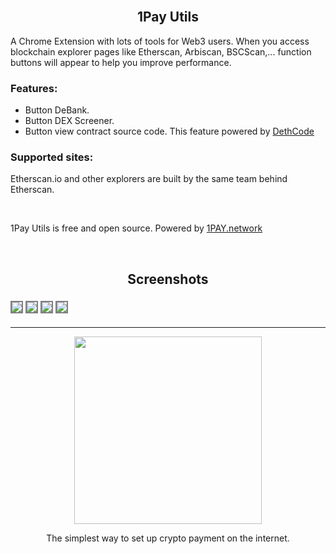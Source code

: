 <div>
  <br>
  <h2 align="center">1Pay Utils</h2>
  <p>A Chrome Extension with lots of tools for Web3 users. When you access blockchain explorer pages like Etherscan, Arbiscan, BSCScan,... function buttons will appear to help you improve performance.</p>
  
  <h3>Features:</h3>

  - Button DeBank.
  - Button DEX Screener.
  - Button view contract source code. This feature powered by <a href="https://github.com/dethcrypto/dethcode" target="_blank">DethCode</a>

  <h3>Supported sites:</h3>
  
  Etherscan.io and other explorers are built by the same team behind Etherscan.

  <br>

  1Pay Utils is free and open source. Powered by <a href="https://1pay.network" target="_blank">1PAY.network</a>

  <br>
  
  <h2 align="center">Screenshots</h2>
  <div>
    <img src="https://i.postimg.cc/mgxmD81n/s1.png" style="border: 2px solid grey; margin: 5px 0;">
    <img src="https://i.postimg.cc/TY5kfZ1m/s2.png" style="border: 2px solid grey; margin: 5px 0;">
    <img src="https://i.postimg.cc/52wnFLw2/s3.png" style="border: 2px solid grey; margin: 5px 0;">
    <img src="https://i.postimg.cc/CMQPyFhS/s4.png" style="border: 2px solid grey; margin: 5px 0;">
  </div>


  <hr>
  <p align="center">
    <a href="https://1pay.network" target="_blank">
      <img src="https://1pay.network/images/logo1pay.svg" width="300" alt="">
    </a>
  </p>
  <p align="center">The simplest way to set up crypto payment on the internet.</p>
  <br />
</div>